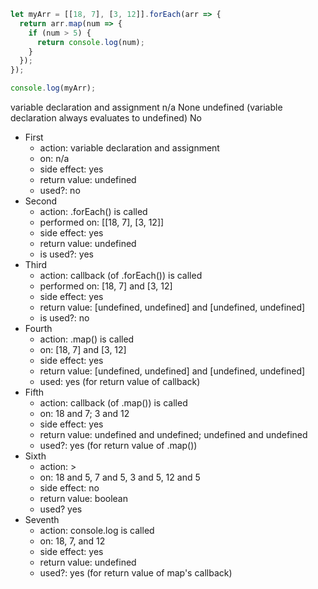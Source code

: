```javascript
let myArr = [[18, 7], [3, 12]].forEach(arr => {
  return arr.map(num => {
    if (num > 5) {
      return console.log(num);
    }
  });
});

console.log(myArr);
```

variable declaration and assignment	n/a	None	undefined (variable declaration always evaluates to undefined)	No

- First
  - action: variable declaration and assignment
  - on: n/a
  - side effect: yes
  - return value: undefined
  - used?: no
- Second
  - action: .forEach() is called
  - performed on: [[18, 7], [3, 12]]
  - side effect: yes
  - return value: undefined
  - is used?: yes
- Third
  - action: callback (of .forEach()) is called
  - performed on: [18, 7] and [3, 12]
  - side effect: yes
  - return value: [undefined, undefined] and [undefined, undefined]
  - is used?: no
- Fourth
  - action: .map() is called
  - on: [18, 7] and [3, 12]
  - side effect: yes
  - return value: [undefined, undefined] and [undefined, undefined]
  - used: yes (for return value of callback)
- Fifth
  - action: callback (of .map()) is called
  - on: 18 and 7; 3 and 12
  - side effect: yes
  - return value: undefined and undefined; undefined and undefined
  - used?: yes (for return value of .map())
- Sixth
  - action: >
  - on: 18 and 5, 7 and 5, 3 and 5, 12 and 5
  - side effect: no
  - return value: boolean
  - used? yes
- Seventh
  - action: console.log is called
  - on: 18, 7, and 12
  - side effect: yes
  - return value: undefined
  - used?: yes (for return value of map's callback)
